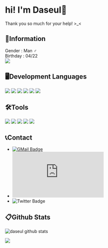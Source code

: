 hi! I'm Daseul👋
=============

Thank you so much for your help! >_<

🔎Information
-------------

Gender : Man ♂️ <br> Birthday : 04/22 <br> 
<img src="https://img.shields.io/badge/Minecraft-6DB33F?style=for-the-badge&logo=Minecraft&logoColor=white">

🖥️Development Languages
-------------

<img src="https://img.shields.io/badge/Python-3776AB?style=for-the-badge&logo=Python&logoColor=white">
<img src="https://img.shields.io/badge/Kotlin-7F52FF?style=for-the-badge&logo=Kotlin&logoColor=white">
<img src="https://img.shields.io/badge/JavaScript-F7DF1E?style=for-the-badge&logo=JavaScript&logoColor=white">
<img src="https://img.shields.io/badge/JAVA-007396?style=for-the-badge&logo=java&logoColor=white">
<img src="https://img.shields.io/badge/C-A8B9CC?style=for-the-badge&logo=C&logoColor=white">
<img src="https://img.shields.io/badge/Spring-6DB33F?style=for-the-badge&logo=Spring&logoColor=white">

🛠️Tools
-------------

<img src="https://img.shields.io/badge/VSCode-007ACC?style=for-the-badge&logo=Visual Studio Code&logoColor=white">
<img src="https://img.shields.io/badge/Atom-181717?style=for-the-badge&logo=Atom&logoColor=white">
<img src="https://img.shields.io/badge/JetBrains-000000?style=for-the-badge&logo=JetBrains&logoColor=white">
<img src="https://img.shields.io/badge/Adobe-FF0000?style=for-the-badge&logo=Adobe&logoColor=white">
<img src="https://img.shields.io/badge/GitHub-181717?style=for-the-badge&logo=GitHub&logoColor=white">

📞Contact
-------------

- [![GMail Badge](https://img.shields.io/badge/-daseul035@gmail.com-EA4335?style=flat-square&logo=GMail&logoColor=white&link=mailto:daseul035@gmail.com)](mailto:daseul035@gmail.com)
- ![Discord Badge](https://img.shields.io/badge/-다슬＃7777-7289da?style=flat-square&logo=Discord&logoColor=white&link=https://discord.com)
- ![Twitter Badge](https://img.shields.io/badge/-다슬이-1DA1F2?style=flat-square&logo=Twitter&logoColor=white&link=https://twitter.com/daseul035)

📋Github Stats
-------------

![daseul github stats](https://github-readme-stats.vercel.app/api?username=gitdaseul&count_private=true&show_icons=true)

![](https://github-profile-trophy.vercel.app/?username=gitdaseul&column=4&margin-w=8&margin-h=6)

